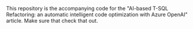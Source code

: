This repository is the accompanying code for the "AI-based T-SQL Refactoring: an automatic intelligent code optimization with Azure OpenAI" article. Make sure that check that out.
